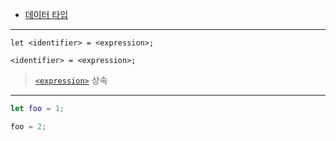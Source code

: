-   [데이터 타입](./data_type.md)

---

```
let <identifier> = <expression>;

<identifier> = <expression>;
```

> [`<expression>`](../_base/expression.md) 상속

---

```swift
let foo = 1;

foo = 2;
```
